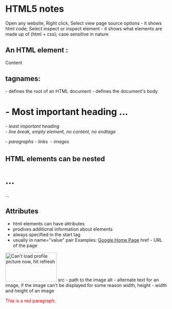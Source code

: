 # HTML5 notes
Open any website, Right click, Select view page source options - it shows html code;
Select inspect or inspect element - it shows what elements are made up of (html + css);
case sensitive in nature

## An HTML element :
<tagname> Content </tagname>

## tagnames:
<html> - defines the root of an HTML document
<body> - defines the document's body
<h1> - Most important heading
...
<h6> - least important heading
<br>  - line break, empty element, no content, no endtage
<p> - paragraphs
<a> - links
<img> - images

## HTML elements can be nested
<html>
<body>
<h1>...</h1>
<p>...</p>
</body>
</html>

## Attributes
- html elements can have attributes
- prodives additional information about elements
- always specified in the start tag
- usually in name="value" pair
Examples:
<a href="https://www.google.com">Google Home Page</a>
  href - URL of the page
<image src="image.jpg" alt="Can't load profile picture now, hit refresh" width="160" height="90">
  src - path to the image
  alt - alternate text for an image, if the image can't be displayed for some reason
  width, height - width and height of an image
  <p style="color:red;">This is a red paragraph.</p>
  

